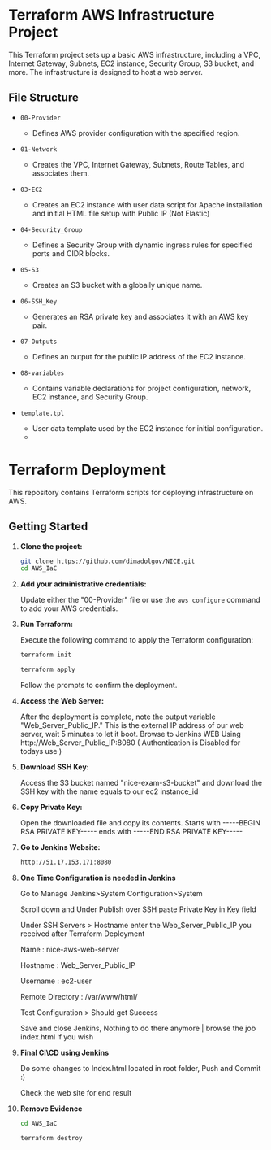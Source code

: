 # Terraform AWS Infrastructure Project

This Terraform project sets up a basic AWS infrastructure, including a VPC, Internet Gateway, Subnets, EC2 instance, Security Group, S3 bucket, and more. The infrastructure is designed to host a web server.

## File Structure

- `00-Provider`
  - Defines AWS provider configuration with the specified region.

- `01-Network`
  - Creates the VPC, Internet Gateway, Subnets, Route Tables, and associates them.

- `03-EC2`
  - Creates an EC2 instance with user data script for Apache installation and initial HTML file setup with Public IP (Not Elastic)

- `04-Security_Group`
  - Defines a Security Group with dynamic ingress rules for specified ports and CIDR blocks.

- `05-S3`
  - Creates an S3 bucket with a globally unique name.

- `06-SSH_Key`
  - Generates an RSA private key and associates it with an AWS key pair.

- `07-Outputs`
  - Defines an output for the public IP address of the EC2 instance.

- `08-variables`
  - Contains variable declarations for project configuration, network, EC2 instance, and Security Group.

- `template.tpl`
  - User data template used by the EC2 instance for initial configuration.
  - 

# Terraform Deployment

This repository contains Terraform scripts for deploying infrastructure on AWS.

## Getting Started

1. **Clone the project:**

    ```bash
    git clone https://github.com/dimadolgov/NICE.git
    cd AWS_IaC
    ```

2. **Add your administrative credentials:**

    Update either the "00-Provider" file or use the `aws configure` command to add your AWS credentials.

3. **Run Terraform:**

    Execute the following command to apply the Terraform configuration:
     ```bash
    terraform init
    ```
    ```bash
    terraform apply
    ```

    Follow the prompts to confirm the deployment.

4. **Access the Web Server:**

    After the deployment is complete, note the output variable "Web_Server_Public_IP." This is the external IP address of our web server, wait 5 minutes to let it boot. Browse to Jenkins WEB Using http://Web_Server_Public_IP:8080 ( Authentication is Disabled for todays use )

5. **Download SSH Key:**

    Access the S3 bucket named "nice-exam-s3-bucket" and download the SSH key with the name equals to our ec2 instance_id

6. **Copy Private Key:**

    Open the downloaded file and copy its contents. Starts with -----BEGIN RSA PRIVATE KEY----- ends with -----END RSA PRIVATE KEY-----

7. **Go to Jenkins Website:**
    ```bash
    http://51.17.153.171:8080
    ```
8. **One Time Configuration is needed in Jenkins**
   
   Go to Manage Jenkins>System Configuration>System
   
   Scroll down and Under Publish over SSH paste Private Key in Key field

   Under SSH Servers > Hostname enter the Web_Server_Public_IP you received after Terraform Deployment

   Name : nice-aws-web-server

   Hostname : Web_Server_Public_IP

   Username : ec2-user
  
   Remote Directory : /var/www/html/

   Test Configuration > Should get Success

   Save and close Jenkins, Nothing to do there anymore | browse the job index.html if you wish
   
10. **Final CI\CD using Jenkins**

    Do some changes to Index.html located in root folder, Push and Commit :)

    Check the web site for end result

10. **Remove Evidence**
    ```bash
    cd AWS_IaC
    ```
    ```bash
    terraform destroy
    ```

    
